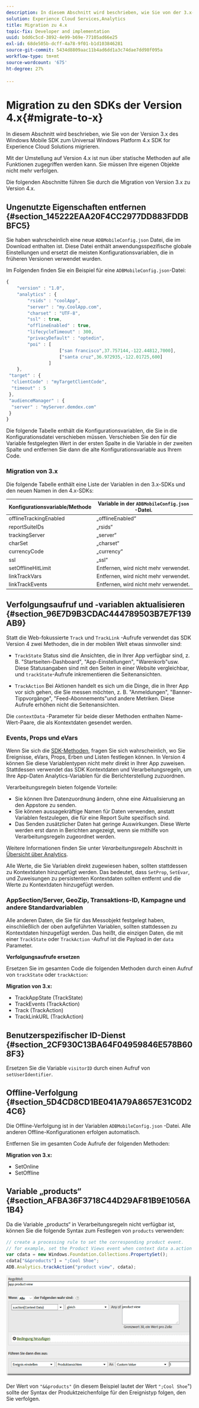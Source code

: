 ```yaml
---
description: In diesem Abschnitt wird beschrieben, wie Sie von der 3.x-Version eines vorherigen Windows Mobile SDK auf das Universal Windows Platform 4.x SDK für Experience Cloud-Lösungen migrieren.
solution: Experience Cloud Services,Analytics
title: Migration zu 4.x
topic-fix: Developer and implementation
uuid: bdd6c5cd-3892-4e99-b69e-77105ad66e25
exl-id: 68de505b-dcff-4a78-9f01-b1d103846281
source-git-commit: 5434d8809aac11b4ad6dd1a3c74dae7dd98f095a
workflow-type: tm+mt
source-wordcount: '675'
ht-degree: 27%

---
```


# Migration zu den SDKs der Version 4.x{#migrate-to-x}

In diesem Abschnitt wird beschrieben, wie Sie von der Version 3.x des Windows Mobile SDK zum Universal Windows Platform 4.x SDK for Experience Cloud Solutions migrieren.

Mit der Umstellung auf Version 4.x ist nun über statische Methoden auf alle Funktionen zugegriffen werden kann. Sie müssen Ihre eigenen Objekte nicht mehr verfolgen.

Die folgenden Abschnitte führen Sie durch die Migration von Version 3.x zu Version 4.x.

## Ungenutzte Eigenschaften entfernen {#section_145222EAA20F4CC2977DD883FDDBBFC5}

Sie haben wahrscheinlich eine neue `ADBMobileConfig.json` Datei, die im Download enthalten ist. Diese Datei enthält anwendungsspezifische globale Einstellungen und ersetzt die meisten Konfigurationsvariablen, die in früheren Versionen verwendet wurden.

Im Folgenden finden Sie ein Beispiel für eine `ADBMobileConfig.json`-Datei:

```js
{ 
    "version" : "1.0", 
    "analytics" : { 
        "rsids" : "coolApp", 
        "server" : "my.CoolApp.com", 
        "charset" : "UTF-8", 
        "ssl" : true, 
        "offlineEnabled" : true, 
        "lifecycleTimeout" : 300, 
        "privacyDefault" : "optedin", 
        "poi" : [ 
                    ["san francisco",37.757144,-122.44812,7000], 
                    ["santa cruz",36.972935,-122.01725,600] 
                ] 
    }, 
 "target" : { 
  "clientCode" : "myTargetClientCode", 
  "timeout" : 5 
 }, 
 "audienceManager" : { 
  "server" : "myServer.demdex.com" 
 } 
}
```

Die folgende Tabelle enthält die Konfigurationsvariablen, die Sie in die Konfigurationsdatei verschieben müssen. Verschieben Sie den für die Variable festgelegten Wert in der ersten Spalte in die Variable in der zweiten Spalte und entfernen Sie dann die alte Konfigurationsvariable aus Ihrem Code.

### Migration von 3.x

Die folgende Tabelle enthält eine Liste der Variablen in den 3.x-SDKs und den neuen Namen in den 4.x-SDKs:

| Konfigurationsvariable/Methode | Variable in der `ADBMobileConfig.json` -Datei. |
|--- |--- |
| offlineTrackingEnabled | „offlineEnabled“ |
| reportSuiteIDs | „rsids“ |
| trackingServer | „server“ |
| charSet | „charset“ |
| currencyCode | „currency“ |
| ssl | „ssl“ |
| setOfflineHitLimit | Entfernen, wird nicht mehr verwendet. |
| linkTrackVars | Entfernen, wird nicht mehr verwendet. |
| linkTrackEvents | Entfernen, wird nicht mehr verwendet. |

## Verfolgungsaufruf und -variablen aktualisieren {#section_96E7D9B3CDAC444789503B7E7F139AB9}

Statt die Web-fokussierte `Track` und `TrackLink` -Aufrufe verwendet das SDK Version 4 zwei Methoden, die in der mobilen Welt etwas sinnvoller sind:

* `TrackState` Status sind die Ansichten, die in Ihrer App verfügbar sind, z. B. &quot;Startseiten-Dashboard&quot;, &quot;App-Einstellungen&quot;, &quot;Warenkorb&quot;usw. Diese Statusangaben sind mit den Seiten in einer Website vergleichbar, und `trackState`-Aufrufe inkrementieren die Seitenansichten.

* `TrackAction` Bei Aktionen handelt es sich um die Dinge, die in Ihrer App vor sich gehen, die Sie messen möchten, z. B. &quot;Anmeldungen&quot;, &quot;Banner-Tippvorgänge&quot;, &quot;Feed-Abonnements&quot;und andere Metriken. Diese Aufrufe erhöhen nicht die Seitenansichten.

Die `contextData` -Parameter für beide dieser Methoden enthalten Name-Wert-Paare, die als Kontextdaten gesendet werden.

### Events, Props und eVars

Wenn Sie sich die [SDK-Methoden](/help/universal-windows/c-configuration/methods.md), fragen Sie sich wahrscheinlich, wo Sie Ereignisse, eVars, Props, Erben und Listen festlegen können. In Version 4 können Sie diese Variablentypen nicht mehr direkt in Ihrer App zuweisen. Stattdessen verwendet das SDK Kontextdaten und Verarbeitungsregeln, um Ihre App-Daten Analytics-Variablen für die Berichterstellung zuzuordnen.

Verarbeitungsregeln bieten folgende Vorteile:

* Sie können Ihre Datenzuordnung ändern, ohne eine Aktualisierung an den Appstore zu senden.
* Sie können aussagekräftige Namen für Daten verwenden, anstatt Variablen festzulegen, die für eine Report Suite spezifisch sind.
* Das Senden zusätzlicher Daten hat geringe Auswirkungen. Diese Werte werden erst dann in Berichten angezeigt, wenn sie mithilfe von Verarbeitungsregeln zugeordnet werden.

Weitere Informationen finden Sie unter *Verarbeitungsregeln* Abschnitt in [Übersicht über Analytics](/help/universal-windows/analytics/analytics.md).

Alle Werte, die Sie Variablen direkt zugewiesen haben, sollten stattdessen zu Kontextdaten hinzugefügt werden. Das bedeutet, dass `SetProp`, `SetEvar`, und Zuweisungen zu persistenten Kontextdaten sollten entfernt und die Werte zu Kontextdaten hinzugefügt werden.

### AppSection/Server, GeoZip, Transaktions-ID, Kampagne und andere Standardvariablen

Alle anderen Daten, die Sie für das Messobjekt festgelegt haben, einschließlich der oben aufgeführten Variablen, sollten stattdessen zu Kontextdaten hinzugefügt werden. Das heißt, die einzigen Daten, die mit einer `TrackState` oder `TrackAction` -Aufruf ist die Payload in der `data` Parameter.

**Verfolgungsaufrufe ersetzen**

Ersetzen Sie im gesamten Code die folgenden Methoden durch einen Aufruf von `trackState` oder `trackAction`:

**Migration von 3.x:**

* TrackAppState (TrackState)
* TrackEvents (TrackAction)
* Track (TrackAction)
* TrackLinkURL (TrackAction)

## Benutzerspezifischer ID-Dienst {#section_2CF930C13BA64F04959846E578B608F3}

Ersetzen Sie die Variable `visitorID` durch einen Aufruf von `setUserIdentifier`.

## Offline-Verfolgung {#section_5D4CD8CD1BE041A79A8657E31C0D24C6}

Die Offline-Verfolgung ist in der Variablen `ADBMobileConfig.json` -Datei. Alle anderen Offline-Konfigurationen erfolgen automatisch.

Entfernen Sie im gesamten Code Aufrufe der folgenden Methoden:

**Migration von 3.x:**

* SetOnline
* SetOffline

## Variable „products“ {#section_AFBA36F3718C44D29AF81B9E1056A1B4}

Da die Variable „products“ in Verarbeitungsregeln nicht verfügbar ist, können Sie die folgende Syntax zum Festlegen von `products` verwenden:

```js
// create a processing rule to set the corresponding product event. 
// for example, set the Product Views event when context data a.action = "product view" 
var cdata = new Windows.Foundation.Collections.PropertySet(); 
cdata["&&products"] = ";Cool Shoe"; 
ADB.Analytics.trackAction("product view", cdata);
```

![](assets/prod-view.png)

Der Wert von `"&&products"` (in diesem Beispiel lautet der Wert `";Cool Shoe`&quot;) sollte der Syntax der Produktzeichenfolge für den Ereignistyp folgen, den Sie verfolgen.
